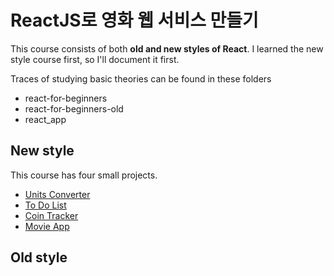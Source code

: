 # ReactJS로 영화 웹 서비스 만들기

This course consists of both **old and new styles of React**. I learned the new style course first, so I'll document it first.  

Traces of studying basic theories can be found in these folders
* react-for-beginners
* react-for-beginners-old
* react_app


## New style

This course has four small projects.
* [Units Converter](https://github.com/hwahyeon/reactjs/tree/main/UnitsConverter)
* [To Do List](https://github.com/hwahyeon/reactjs_small)
* [Coin Tracker](https://github.com/hwahyeon/reactjs_small)
* [Movie App]()


## Old style
